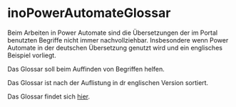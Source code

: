 # inoPowerAutomateGlossar

Beim Arbeiten in Power Automate sind die Übersetzungen der im Portal benutzten Begriffe nicht immer nachvollziehbar. Insbesondere wenn Power Automate in der deutschen Übersetzung genutzt wird und ein englisches Beispiel vorliegt.

Das Glossar soll beim Auffinden von Begriffen helfen. 

Das Glossar ist nach der Auflistung in dr englischen Version sortiert.

Das Glossar findet sich [hier](/PowerAutomateGlossar.md).
